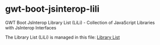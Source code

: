 # gwt-boot-jsinterop-lili
GWT Boot JsInterop Library List (LiLi) - Collection of JavaScript Libraries with JsInterop Interfaces

The Library List (LiLi) is managed in this file: [Library List](library-list.md)
